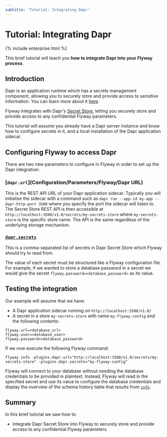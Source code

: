 ```yaml
---
subtitle: 'Tutorial: Integrating Dapr'
---
```

# Tutorial: Integrating Dapr
{% include enterprise.html %}

This brief tutorial will teach you **how to integrate Dapr into your Flyway process**.

## Introduction

Dapr is an application runtime which has a secrets management component, allowing you to securely store and 
provide access to sensitive information. You can learn more about it 
[here](https://docs.dapr.io/developing-applications/building-blocks/secrets/secrets-overview/).

Flyway integrates with Dapr's [Secret Store](https://docs.dapr.io/developing-applications/building-blocks/secrets), 
letting you securely store and provide access to any confidential Flyway parameters.

This tutorial will assume you already have a Dapr server instance and know how to configure secrets in it,
and a local installation of the Dapr application sidecar. 

## Configuring Flyway to access Dapr

There are two new parameters to configure in Flyway in order to set up the Dapr integration:

### [`dapr.url`](Configuration/Parameters/Flyway/Dapr URL)

This is the REST API URL of your Dapr application sidecar. Typically you will initialise the sidecar with a command 
such as `dapr run --app-id my-app --dapr-http-port 3500` where you specify the port the sidecar will listen to. 
The Secret Store REST API is then accessible at `http://localhost:3500/v1.0/secrets/my-secrets-store` where
`my-secrets-store` is the specific store name. The API is the same regardless of the underlying storage mechanism.

### [`dapr.secrets`](configuration/parameters/flyway/dapr-secrets)

This is a comma-separated list of secrets in Dapr Secret Store which Flyway should try to read from. 

The value of each secret must be structured like a Flyway configuration file. For example, if we wanted to store a 
database password in a secret we would give the secret `flyway.password=<database_password>` as its value.

## Testing the integration

Our example will assume that we have:

- A Dapr application sidecar running on `http://localhost:3500/v1.0/`
- A secret in a store `my-secrets-store` with name `my-flyway-config` and the following contents:

```
flyway.url=<database_url>
flyway.user=<database_user>
flyway.password=<database_password>
```

If we now execute the following Flyway command: 

```
flyway info -plugins.dapr.url="http://localhost:3500/v1.0/secrets/my-secrets-store" -plugins.dapr.secrets="my-flyway-config"
```

Flyway will connect to your database without needing the database credentials to be provided in plaintext. 
Instead, Flyway will read in the specified secret and use its value to configure the database credentials and 
display the overview of the schema history table that results from [`info`](Commands/info).

## Summary

In this brief tutorial we saw how to:

- Integrate Dapr Secret Store into Flyway to securely store and provide access to any confidential Flyway parameters
